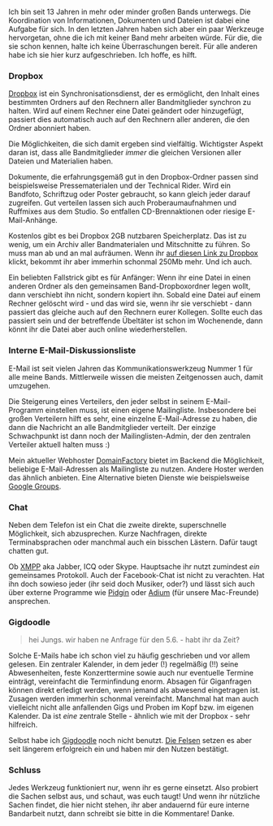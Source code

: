 <html><body><p>Ich bin seit 13 Jahren in mehr oder minder großen Bands unterwegs. Die Koordination von Informationen, Dokumenten und Dateien ist dabei eine Aufgabe für sich. In den letzten Jahren haben sich aber ein paar Werkzeuge hervorgetan, ohne die ich mit keiner Band mehr arbeiten würde. Für die, die sie schon kennen, halte ich keine Überraschungen bereit. Für alle anderen habe ich sie hier kurz aufgeschrieben. Ich hoffe, es hilft.

</p><h3>Dropbox</h3>

<a href="http://www.dropbox.com" title="Webseite von Dropbox">Dropbox</a> ist ein Synchronisationsdienst, der es ermöglicht, den Inhalt eines bestimmten Ordners auf den Rechnern aller Bandmitglieder synchron zu halten. Wird auf einem Rechner eine Datei geändert oder hinzugefügt, passiert dies automatisch auch auf den Rechnern aller anderen, die den Ordner abonniert haben.

Die Möglichkeiten, die sich damit ergeben sind vielfältig. Wichtigster Aspekt daran ist, dass alle Bandmitglieder <em>immer</em> die gleichen Versionen aller Dateien und Materialien haben.

Dokumente, die erfahrungsgemäß gut in den Dropbox-Ordner passen sind beispielsweise Pressematerialen und der Technical Rider. Wird ein Bandfoto, Schriftzug oder Poster gebraucht, so kann gleich jeder darauf zugreifen. Gut verteilen lassen sich auch Proberaumaufnahmen und Ruffmixes aus dem Studio. So entfallen CD-Brennaktionen oder riesige E-Mail-Anhänge.

<!--more-->

Kostenlos gibt es bei Dropbox 2GB nutzbaren Speicherplatz. Das ist zu wenig, um ein Archiv aller Bandmaterialen und Mitschnitte zu führen. So muss man ab und an mal aufräumen.  Wenn ihr <a href="http://db.tt/7WITxuJ" title="Dropbox Affiliate Link">auf diesen Link zu Dropbox</a> klickt, bekommt ihr aber immerhin schonmal 250Mb mehr. Und ich auch.

Ein beliebten Fallstrick gibt es für Anfänger: Wenn ihr eine Datei in einen anderen Ordner als den gemeinsamen Band-Dropboxordner legen wollt, dann verschiebt ihn nicht, sondern kopiert ihn. Sobald eine Datei auf einem Rechner gelöscht wird - und das wird sie, wenn ihr sie verschiebt - dann passiert das gleiche auch auf den Rechnern eurer Kollegen. Sollte euch das passiert sein und der betreffende Übeltäter ist schon im Wochenende, dann könnt ihr die Datei aber auch online wiederherstellen.

<h3>Interne E-Mail-Diskussionsliste</h3>

E-Mail ist seit vielen Jahren das Kommunikationswerkzeug Nummer 1 für alle meine Bands. Mittlerweile wissen die meisten Zeitgenossen auch, damit umzugehen.

Die Steigerung eines Verteilers, den jeder selbst in seinem E-Mail-Programm einstellen muss, ist einen eigene Mailingliste. Insbesondere bei großen Verteilern hilft es sehr, eine einzelne E-Mail-Adresse zu haben, die dann die Nachricht an alle Bandmitglieder verteilt.  Der einzige Schwachpunkt ist dann noch der Mailinglisten-Admin, der den zentralen Verteiler aktuell halten muss :)

Mein aktueller Webhoster <a href="http://df.eu" title="DomainFactory">DomainFactory</a> bietet im Backend die Möglichkeit, beliebige E-Mail-Adressen als Mailingliste zu nutzen. Andere Hoster werden das ähnlich anbieten. Eine Alternative bieten Dienste wie beispielsweise <a href="http://groups.google.com" title="Google Groups">Google Groups</a>. 

<h3>Chat</h3>

Neben dem Telefon ist ein Chat die zweite direkte, superschnelle Möglichkeit, sich abzusprechen. Kurze Nachfragen, direkte Terminabsprachen oder manchmal auch ein bisschen Lästern. Dafür taugt chatten gut.

Ob <a href="http://de.wikipedia.org/wiki/Extensible_Messaging_and_Presence_Protocol" title="XMPP bei Wikipedia">XMPP</a> aka Jabber, ICQ oder Skype. Hauptsache ihr nutzt zumindest <em>ein</em> gemeinsames Protokoll. Auch der Facebook-Chat ist nicht zu verachten. Hat ihn doch sowieso jeder (ihr seid doch Musiker, oder?) und lässt sich auch über externe Programme wie <a href="http://www.pidgin.im" title="Pidgin Chat Client">Pidgin</a> oder <a href="http://adium.im" title="Adium Chat Client for OSX">Adium</a> (für unsere Mac-Freunde) ansprechen.

<h3>Gigdoodle</h3>

<blockquote> 
  hei Jungs. wir haben ne Anfrage für den 5.6. - habt ihr da Zeit? 
</blockquote>

<p>Solche E-Mails habe ich schon viel zu häufig geschrieben und vor allem gelesen. Ein zentraler Kalender, in dem jeder (!) regelmäßig (!!) seine Abwesenheiten, feste Konzerttermine sowie auch nur eventuelle Termine einträgt, vereinfacht die Terminfindung enorm.  Absagen für Giganfragen können direkt erledigt werden, wenn jemand als abwesend eingetragen ist. Zusagen werden immerhin schonmal vereinfacht. Manchmal hat man auch vielleicht nicht alle anfallenden Gigs und Proben im Kopf bzw. im eigenen
Kalender. Da ist <em>eine</em> zentrale Stelle - ähnlich wie mit der Dropbox - sehr hilfreich.

Selbst habe ich <a href="http://www.gigdoodle.ch" title="Gigdoodle">Gigdoodle</a> noch nicht benutzt. <a href="http://diefelsen.de" title="Webseite der Ludwigshafener Rockband Die Felsen">Die Felsen</a> setzen es aber seit längerem erfolgreich ein und haben mir den Nutzen bestätigt.

</p><h3>Schluss</h3>

Jedes Werkzeug funktioniert nur, wenn ihr es gerne einsetzt. Also probiert die Sachen selbst aus, und schaut, was euch taugt! Und wenn ihr nützliche Sachen findet, die hier nicht stehen, ihr aber andauernd für eure interne Bandarbeit nutzt, dann schreibt sie bitte in die Kommentare! Danke.</body></html>